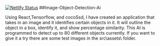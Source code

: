 [![Netlify Status](https://api.netlify.com/api/v1/badges/31deae1e-c714-4dfb-a568-f2f34e4f66bd/deploy-status)](https://app.netlify.com/sites/gallant-volhard-9a7901/deploys)
##Image-Object-Detection-Ai

Using React,Tensorflow, and cocoSsd, I have created an application that takes in an image and it identifies certain objects in it. It will outline the object in a box, identify it, and show percentage similarity. This AI is programmed to detect up to 80 different objects currently. If you want to give it a try there are some test images in the src\assets\ folder. 
